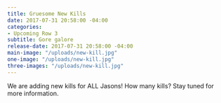 ```yaml
---
title: Gruesome New Kills
date: 2017-07-31 20:58:00 -04:00
categories:
- Upcoming Row 3
subtitle: Gore galore
release-date: 2017-07-31 20:58:00 -04:00
main-image: "/uploads/new-kill.jpg"
one-image: "/uploads/new-kill.jpg"
three-images: "/uploads/new-kill.jpg"
---
```


We are adding new kills for ALL Jasons! How many kills? Stay tuned for more information. 